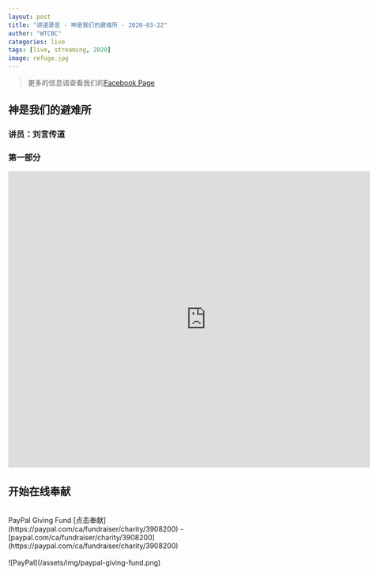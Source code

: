 ```yaml
---
layout: post
title: "讲道录音 - 神是我们的避难所 - 2020-03-22"
author: "WTCBC"
categories: live
tags: [live, streaming, 2020]
image: refuge.jpg
---
```


> 更多的信息请查看我们的[Facebook Page](https://www.facebook.com/westcbc)

## 神是我们的避难所

### 讲员：刘言传道

### 第一部分

<iframe src="https://www.facebook.com/plugins/video.php?href=https%3A%2F%2Fwww.facebook.com%2Fwestcbc%2Fvideos%2F730747537460360%2F&show_text=0&width=560" width="800" height="600" style="border:none;overflow:hidden" scrolling="no" frameborder="0" allowTransparency="true" allowFullScreen="true"></iframe>

## 开始在线奉献
<br/>
PayPal Giving Fund [点击奉献](https://paypal.com/ca/fundraiser/charity/3908200) - [paypal.com/ca/fundraiser/charity/3908200](https://paypal.com/ca/fundraiser/charity/3908200)
<br/>
<br/>
![PayPal](/assets/img/paypal-giving-fund.png)